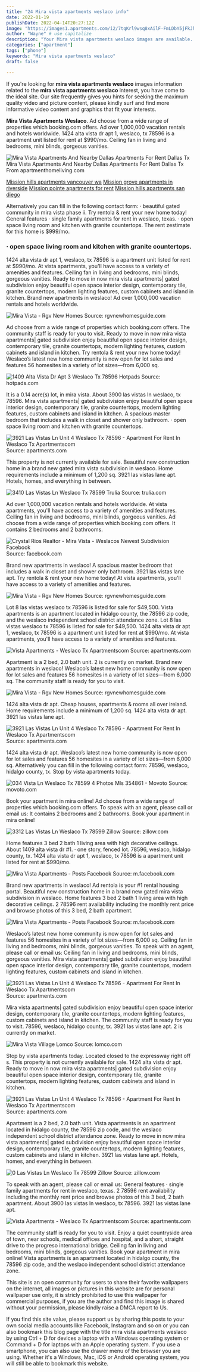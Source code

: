 ```yaml
---
title: "24 Mira vista apartments weslaco info"
date: 2022-01-19
publishDate: 2022-04-14T20:27:12Z
image: "https://images1.apartments.com/i2/7tqKrl9wsq8xAilF-FmLDbY5jFkJhLnJcqjvduwffew/111/vista-apartments-weslaco-tx-primary-photo.jpg"
author: "Wayne" # use capitalize
description: "Your Mira vista apartments weslaco images are available. Mira vista apartments weslaco are a topic that is being searched for and liked by netizens now. You can Find and Download the Mira vista apartments weslaco files here. Download all royalty-free photos."
categories: ["apartment"]
tags: ["phone"]
keywords: "Mira vista apartments weslaco"
draft: false

---
```


If you're looking for **mira vista apartments weslaco** images information related to the **mira vista apartments weslaco** interest, you have come to the ideal  site.  Our site frequently  gives you  hints  for seeking  the maximum  quality video and picture  content, please kindly surf and find more informative video content and graphics  that fit your interests.

**Mira Vista Apartments Weslaco**. Ad choose from a wide range of properties which booking.com offers. Ad over 1,000,000 vacation rentals and hotels worldwide. 1424 alta vista dr apt 1, weslaco, tx 78596 is a apartment unit listed for rent at $990/mo. Ceiling fan in living and bedrooms, mini blinds, gorgeous vanities.

![Mira Vista Apartments And Nearby Dallas Apartments For Rent Dallas Tx](https://images1.apartmenthomeliving.com/m2/4bWWyU7xYS-KzJAxrTEJvIkiS1olBnYPms1mkmvAeCs/H270W360/map.jpg "Mira Vista Apartments And Nearby Dallas Apartments For Rent Dallas Tx")
Mira Vista Apartments And Nearby Dallas Apartments For Rent Dallas Tx From apartmenthomeliving.com

[Mission hills apartments vancouver wa](/mission-hills-apartments-vancouver-wa/)
[Mission grove apartments in riverside](/mission-grove-apartments-in-riverside/)
[Mission pointe apartments for rent](/mission-pointe-apartments-for-rent/)
[Mission hills apartments san diego](/mission-hills-apartments-san-diego/)

Alternatively you can fill in the following contact form: · beautiful gated community in mira vista phase ii. Try rentola &amp; rent your new home today! General features · single family apartments for rent in weslaco, texas. · open space living room and kitchen with granite countertops. The rent zestimate for this home is $999/mo.

### · open space living room and kitchen with granite countertops.

1424 alta vista dr apt 1, weslaco, tx 78596 is a apartment unit listed for rent at $990/mo. At vista apartments, you&#039;ll have access to a variety of amenities and features. Ceiling fan in living and bedrooms, mini blinds, gorgeous vanities. Ready to move in now mira vista apartments| gated subdivision enjoy beautiful open space interior design, contemporary tile, granite countertops, modern lighting features, custom cabinets and island in kitchen. Brand new apartments in weslaco! Ad over 1,000,000 vacation rentals and hotels worldwide.


![Mira Vista - Rgv New Homes](https://www.rgvnewhomesguide.com/assets/uploads/2020/03/Mira-Vista-Community.jpg "Mira Vista - Rgv New Homes")
Source: rgvnewhomesguide.com

Ad choose from a wide range of properties which booking.com offers. The community staff is ready for you to visit. Ready to move in now mira vista apartments| gated subdivision enjoy beautiful open space interior design, contemporary tile, granite countertops, modern lighting features, custom cabinets and island in kitchen. Try rentola &amp; rent your new home today! Weslaco’s latest new home community is now open for lot sales and features 56 homesites in a variety of lot sizes—from 6,000 sq.

![1409 Alta Vista Dr Apt 3 Weslaco Tx 78596 Hotpads](https://photonet.hotpads.com/search/listingPhoto/RentecDirect/59296162/0000_837735651_large.jpg "1409 Alta Vista Dr Apt 3 Weslaco Tx 78596 Hotpads")
Source: hotpads.com

It is a 0.14 acre(s) lot, in mira vista. About 3900 las vistas ln weslaco, tx 78596. Mira vista apartments| gated subdivision enjoy beautiful open space interior design, contemporary tile, granite countertops, modern lighting features, custom cabinets and island in kitchen. A spacious master bedroom that includes a walk in closet and shower only bathroom. · open space living room and kitchen with granite countertops.

![3921 Las Vistas Ln Unit 4 Weslaco Tx 78596 - Apartment For Rent In Weslaco Tx Apartmentscom](https://images1.apartments.com/i2/Ls1UP-VU54cJsZhUeuTlS60feeJ10D4yoXUXeB8lrZU/117/3921-las-vistas-ln-unit-4-weslaco-tx-building-photo.jpg "3921 Las Vistas Ln Unit 4 Weslaco Tx 78596 - Apartment For Rent In Weslaco Tx Apartmentscom")
Source: apartments.com

This property is not currently available for sale. Beautiful new construction home in a brand new gated mira vista subdivision in weslaco. Home requirements include a minimum of 1,200 sq. 3921 las vistas lane apt. Hotels, homes, and everything in between.

![3410 Las Vistas Ln Weslaco Tx 78599 Trulia](https://www.trulia.com/pictures/thumbs_5/zillowstatic/fp/07c8e5f22c06b57930d351ba52577132-full.jpg "3410 Las Vistas Ln Weslaco Tx 78599 Trulia")
Source: trulia.com

Ad over 1,000,000 vacation rentals and hotels worldwide. At vista apartments, you&#039;ll have access to a variety of amenities and features. Ceiling fan in living and bedrooms, mini blinds, gorgeous vanities. Ad choose from a wide range of properties which booking.com offers. It contains 2 bedrooms and 2 bathrooms.

![Crystal Rios Realtor - Mira Vista - Weslacos Newest Subdivision Facebook](https://lookaside.fbsbx.com/lookaside/crawler/media/?media_id=346796866462100&amp;get_thumbnail=1 "Crystal Rios Realtor - Mira Vista - Weslacos Newest Subdivision Facebook")
Source: facebook.com

Brand new apartments in weslaco! A spacious master bedroom that includes a walk in closet and shower only bathroom. 3921 las vistas lane apt. Try rentola &amp; rent your new home today! At vista apartments, you&#039;ll have access to a variety of amenities and features.

![Mira Vista - Rgv New Homes](https://www.rgvnewhomesguide.com/assets/uploads/2020/03/Mira-Vista-Community-Home.jpg "Mira Vista - Rgv New Homes")
Source: rgvnewhomesguide.com

Lot 8 las vistas weslaco tx 78596 is listed for sale for $49,500. Vista apartments is an apartment located in hidalgo county, the 78596 zip code, and the weslaco independent school district attendance zone. Lot 8 las vistas weslaco tx 78596 is listed for sale for $49,500. 1424 alta vista dr apt 1, weslaco, tx 78596 is a apartment unit listed for rent at $990/mo. At vista apartments, you&#039;ll have access to a variety of amenities and features.

![Vista Apartments - Weslaco Tx Apartmentscom](https://images1.apartments.com/i2/TYeKX3V_4qAy7ZgJO0yTH94pJC1Bt9RiVNYoqp-0DiE/117/vista-apartments-weslaco-tx-building-photo.jpg "Vista Apartments - Weslaco Tx Apartmentscom")
Source: apartments.com

Apartment is a 2 bed, 2.0 bath unit. 2 is currently on market. Brand new apartments in weslaco! Weslaco’s latest new home community is now open for lot sales and features 56 homesites in a variety of lot sizes—from 6,000 sq. The community staff is ready for you to visit.

![Mira Vista - Rgv New Homes](https://www.rgvnewhomesguide.com/assets/uploads/2020/03/Mira-Vista-Community-1170x738-28v4.jpg "Mira Vista - Rgv New Homes")
Source: rgvnewhomesguide.com

1424 alta vista dr apt. Cheap houses, apartments &amp; rooms all over ireland. Home requirements include a minimum of 1,200 sq. 1424 alta vista dr apt. 3921 las vistas lane apt.

![3921 Las Vistas Ln Unit 4 Weslaco Tx 78596 - Apartment For Rent In Weslaco Tx Apartmentscom](https://images1.apartments.com/i2/I9XdexWgy3VBpraUaQOY6AilnUbLWTC2eaDQ6Jj6t84/117/3921-las-vistas-ln-unit-4-weslaco-tx-building-photo.jpg "3921 Las Vistas Ln Unit 4 Weslaco Tx 78596 - Apartment For Rent In Weslaco Tx Apartmentscom")
Source: apartments.com

1424 alta vista dr apt. Weslaco’s latest new home community is now open for lot sales and features 56 homesites in a variety of lot sizes—from 6,000 sq. Alternatively you can fill in the following contact form: 78596, weslaco, hidalgo county, tx. Stop by vista apartments today.

![034 Vista Ln Weslaco Tx 78599 4 Photos Mls 354861 - Movoto](https://pi.movoto.com/p/409/354861_1_BFnVAj_p.jpeg "034 Vista Ln Weslaco Tx 78599 4 Photos Mls 354861 - Movoto")
Source: movoto.com

Book your apartment in mira online! Ad choose from a wide range of properties which booking.com offers. To speak with an agent, please call or email us: It contains 2 bedrooms and 2 bathrooms. Book your apartment in mira online!

![3312 Las Vistas Ln Weslaco Tx 78599 Zillow](https://photos.zillowstatic.com/fp/0bd491936188371f4526433f29bbc561-cc_ft_960.jpg "3312 Las Vistas Ln Weslaco Tx 78599 Zillow")
Source: zillow.com

Home features 3 bed 2 bath 1 living area with high decorative ceilings. About 1409 alta vista dr #1. · one story, fenced lot. 78596, weslaco, hidalgo county, tx. 1424 alta vista dr apt 1, weslaco, tx 78596 is a apartment unit listed for rent at $990/mo.

![Mira Vista Apartments - Posts Facebook](https://lookaside.fbsbx.com/lookaside/crawler/media/?media_id=1388119304542322 "Mira Vista Apartments - Posts Facebook")
Source: m.facebook.com

Brand new apartments in weslaco! Ad rentola is your #1 rental housing portal. Beautiful new construction home in a brand new gated mira vista subdivision in weslaco. Home features 3 bed 2 bath 1 living area with high decorative ceilings. 2 78596 rent availability including the monthly rent price and browse photos of this 3 bed, 2 bath apartment.

![Mira Vista Apartments - Posts Facebook](https://lookaside.fbsbx.com/lookaside/crawler/media/?media_id=1388142151206704 "Mira Vista Apartments - Posts Facebook")
Source: m.facebook.com

Weslaco’s latest new home community is now open for lot sales and features 56 homesites in a variety of lot sizes—from 6,000 sq. Ceiling fan in living and bedrooms, mini blinds, gorgeous vanities. To speak with an agent, please call or email us: Ceiling fan in living and bedrooms, mini blinds, gorgeous vanities. Mira vista apartments| gated subdivision enjoy beautiful open space interior design, contemporary tile, granite countertops, modern lighting features, custom cabinets and island in kitchen.

![3921 Las Vistas Ln Unit 4 Weslaco Tx 78596 - Apartment For Rent In Weslaco Tx Apartmentscom](https://images1.apartments.com/i2/fYeXCga-lTllmrwwCvU2YwJ0zBwEZ2yqqVXLe3zn-b0/117/3921-las-vistas-ln-unit-4-weslaco-tx-building-photo.jpg "3921 Las Vistas Ln Unit 4 Weslaco Tx 78596 - Apartment For Rent In Weslaco Tx Apartmentscom")
Source: apartments.com

Mira vista apartments| gated subdivision enjoy beautiful open space interior design, contemporary tile, granite countertops, modern lighting features, custom cabinets and island in kitchen. The community staff is ready for you to visit. 78596, weslaco, hidalgo county, tx. 3921 las vistas lane apt. 2 is currently on market.

![Mira Vista Village Lomco](https://www.lomco.com/wp-content/uploads/2013/08/mira-vista-01-300x214.jpg "Mira Vista Village Lomco")
Source: lomco.com

Stop by vista apartments today. Located closed to the expressway right off s. This property is not currently available for sale. 1424 alta vista dr apt. Ready to move in now mira vista apartments| gated subdivision enjoy beautiful open space interior design, contemporary tile, granite countertops, modern lighting features, custom cabinets and island in kitchen.

![3921 Las Vistas Ln Unit 4 Weslaco Tx 78596 - Apartment For Rent In Weslaco Tx Apartmentscom](https://images1.apartments.com/i2/X1msqpRVzwIV61AhLWvKiiy_gZ9ky8APtXiWYmc9vFY/111/3921-las-vistas-ln-unit-4-weslaco-tx-primary-photo.jpg "3921 Las Vistas Ln Unit 4 Weslaco Tx 78596 - Apartment For Rent In Weslaco Tx Apartmentscom")
Source: apartments.com

Apartment is a 2 bed, 2.0 bath unit. Vista apartments is an apartment located in hidalgo county, the 78596 zip code, and the weslaco independent school district attendance zone. Ready to move in now mira vista apartments| gated subdivision enjoy beautiful open space interior design, contemporary tile, granite countertops, modern lighting features, custom cabinets and island in kitchen. 3921 las vistas lane apt. Hotels, homes, and everything in between.

![0 Las Vistas Ln Weslaco Tx 78599 Zillow](https://photos.zillowstatic.com/fp/7a6e26a68c5ca37a77ceb96ad7579212-cc_ft_960.jpg "0 Las Vistas Ln Weslaco Tx 78599 Zillow")
Source: zillow.com

To speak with an agent, please call or email us: General features · single family apartments for rent in weslaco, texas. 2 78596 rent availability including the monthly rent price and browse photos of this 3 bed, 2 bath apartment. About 3900 las vistas ln weslaco, tx 78596. 3921 las vistas lane apt.

![Vista Apartments - Weslaco Tx Apartmentscom](https://images1.apartments.com/i2/7tqKrl9wsq8xAilF-FmLDbY5jFkJhLnJcqjvduwffew/111/vista-apartments-weslaco-tx-primary-photo.jpg "Vista Apartments - Weslaco Tx Apartmentscom")
Source: apartments.com

The community staff is ready for you to visit. Enjoy a quiet countryside area of town, near schools, medical offices and hospital, and a short, straight drive to the progreso international bridge. Ceiling fan in living and bedrooms, mini blinds, gorgeous vanities. Book your apartment in mira online! Vista apartments is an apartment located in hidalgo county, the 78596 zip code, and the weslaco independent school district attendance zone.

This site is an open community for users to share their favorite wallpapers on the internet, all images or pictures in this website are for personal wallpaper use only, it is stricly prohibited to use this wallpaper for commercial purposes, if you are the author and find this image is shared without your permission, please kindly raise a DMCA report to Us.

If you find this site value, please support us by sharing this posts to your own social media accounts like Facebook, Instagram and so on or you can also bookmark this blog page with the title mira vista apartments weslaco by using Ctrl + D for devices a laptop with a Windows operating system or Command + D for laptops with an Apple operating system. If you use a smartphone, you can also use the drawer menu of the browser you are using. Whether it's a Windows, Mac, iOS or Android operating system, you will still be able to bookmark this website.

